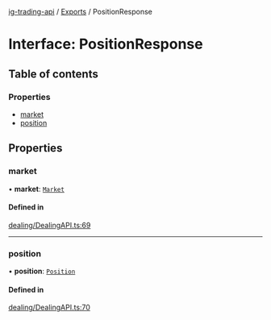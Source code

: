 [ig-trading-api](../README.md) / [Exports](../modules.md) / PositionResponse

# Interface: PositionResponse

## Table of contents

### Properties

- [market](PositionResponse.md#market)
- [position](PositionResponse.md#position)

## Properties

### market

• **market**: [`Market`](Market.md)

#### Defined in

[dealing/DealingAPI.ts:69](https://github.com/bennycode/ig-trading-api/blob/0c7d281/src/dealing/DealingAPI.ts#L69)

---

### position

• **position**: [`Position`](Position.md)

#### Defined in

[dealing/DealingAPI.ts:70](https://github.com/bennycode/ig-trading-api/blob/0c7d281/src/dealing/DealingAPI.ts#L70)

